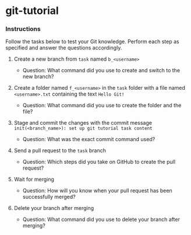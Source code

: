 # git-tutorial

### Instructions
Follow the tasks below to test your Git knowledge. Perform each step as specified and answer the questions accordingly.

1. Create a new branch from `task` named `b_<username>`

   - Question: What command did you use to create and switch to the new branch?

2. Create a folder named `f_<username>` in the `task` folder with a file named `<username>.txt` containing the text `Hello Git!`

   - Question: What command did you use to create the folder and the file?

3. Stage and commit the changes with the commit message `init(<branch_name>): set up git tutorial task content`

   - Question: What was the exact commit command used?

4. Send a pull request to the `task` branch

   - Question: Which steps did you take on GitHub to create the pull request?

5. Wait for merging

   - Question: How will you know when your pull request has been successfully merged?

6. Delete your branch after merging

   - Question: What command did you use to delete your branch after merging?

